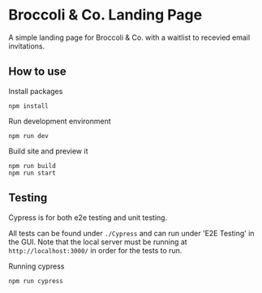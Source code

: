 # Broccoli & Co. Landing Page
A simple landing page for Broccoli &amp; Co. with a waitlist to recevied email invitations.

## How to use
Install packages
```
npm install
```

Run development environment
```
npm run dev
```

Build site and preview it
```
npm run build
npm run start
```

## Testing
Cypress is for both e2e testing and unit testing. 

All tests can be found under `./Cypress` and can run under 'E2E Testing' in the GUI. Note that the local server must be running at `http://localhost:3000/` in order for the tests to run.

Running cypress
```
npm run cypress
```